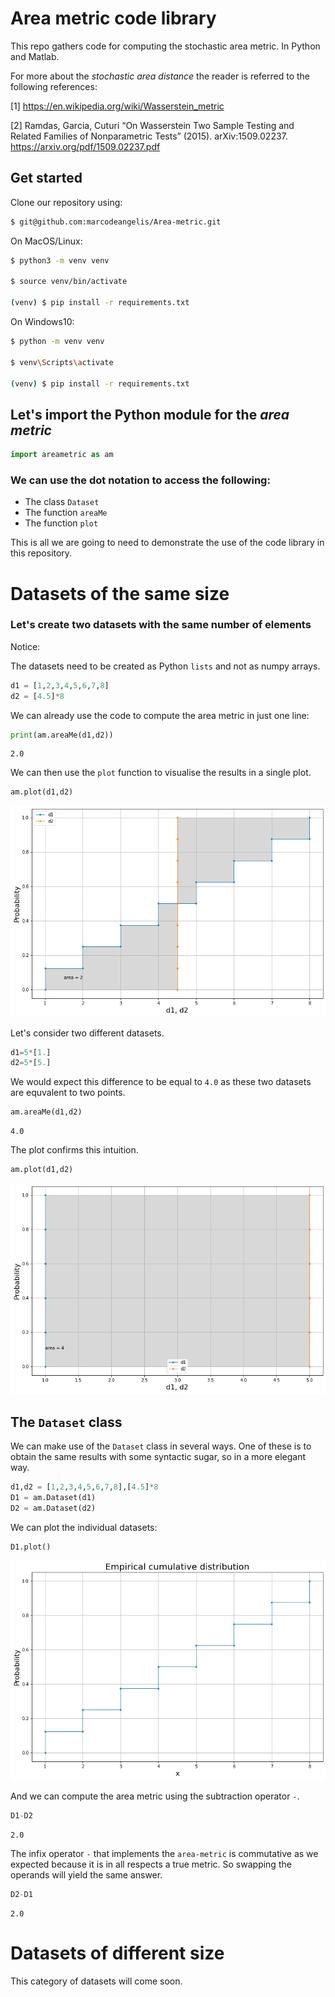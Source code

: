 # Area metric code library
This repo gathers code for computing the stochastic area metric. In Python and Matlab.

For more about the *stochastic area distance* the reader is referred to the following references:

[1] https://en.wikipedia.org/wiki/Wasserstein_metric

[2] Ramdas, Garcia, Cuturi “On Wasserstein Two Sample Testing and Related Families of Nonparametric Tests” (2015). arXiv:1509.02237. https://arxiv.org/pdf/1509.02237.pdf


## Get started

Clone our repository using: 
``` bash
$ git@github.com:marcodeangelis/Area-metric.git
```

On MacOS/Linux:

``` bash
$ python3 -m venv venv 

$ source venv/bin/activate

(venv) $ pip install -r requirements.txt
```

On Windows10:

``` bash
$ python -m venv venv

$ venv\Scripts\activate

(venv) $ pip install -r requirements.txt
```

## Let's import the Python module for the *area metric*


```python
import areametric as am
```

### We can use the dot notation to access the following:

* The class `Dataset`
* The function `areaMe`
* The function `plot`

This is all we are going to need to demonstrate the use of the code library in this repository.

# Datasets of the same size
### Let's create two datasets with the same number of elements

Notice:

The datasets need to be created as Python `lists` and not as numpy arrays.


```python
d1 = [1,2,3,4,5,6,7,8]
d2 = [4.5]*8
```

We can already use the code to compute the area metric in just one line:


```python
print(am.areaMe(d1,d2))
```

    2.0


We can then use the `plot` function to visualise the results in a single plot.


```python
am.plot(d1,d2)
```


![png](fig/output_9_0.png)


Let's consider two different datasets.


```python
d1=5*[1.]
d2=5*[5.]
```

We would expect this difference to be equal to `4.0` as these two datasets are equvalent to two points.


```python
am.areaMe(d1,d2)
```




    4.0



The plot confirms this intuition.


```python
am.plot(d1,d2)
```


![png](fig/output_15_0.png)


## The `Dataset` class

We can make use of the `Dataset` class in several ways. One of these is to obtain the same results with some syntactic sugar, so in a more elegant way.


```python
d1,d2 = [1,2,3,4,5,6,7,8],[4.5]*8
D1 = am.Dataset(d1)
D2 = am.Dataset(d2)
```

We can plot the individual datasets:


```python
D1.plot()
```


![png](fig/output_19_0.png)


And we can compute the area metric using the subtraction operator `-`.


```python
D1-D2
```




    2.0



The infix operator `-` that implements the `area-metric` is commutative as we expected because it is in all respects a true metric. So swapping the operands will yield the same answer.


```python
D2-D1
```




    2.0



# Datasets of different size

This category of datasets will come soon.


```python

```
